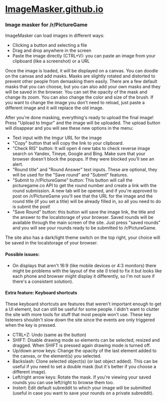 # [ImageMasker.github.io](https://imageMasker.github.io)

### Image masker for /r/PictureGame

ImageMasker can load images in different ways:
* Clicking a button and selecting a file
* Drag and drop anywhere in the screen
* Paste the image directly (CTRL+V): you can paste an image from your clipboard (like a screenshot) or a URL

Once the image is loaded, it will be displayed on a canvas. You can doodle on the canvas and add masks.
Masks are slightly rotated and distorted to prevent other people from demasking them easily.
There are a few default masks that you can choose, but you can also add your own masks and they will be saved in the browser.
You can set the opacity of the mask and change its zoom. You can also change the color and size of the brush.
If you want to change the image you don't need to reload, just paste a different image and it will replace the old image.

After you're done masking, everything's ready to upload the final image! Press "Upload to Imgur" and the image will be uploaded. The upload button will disappear and you will see these new options in the menu:
* Text input with the Imgur URL for the image
* "Copy" button that will copy the link to your clipboard.
* "Check RIS" button: It will open 4 new tabs to check reverse image search on Yandex, Tineye, Google and Bing. Make sure that your browser doesn't block the popups. If they were blocked you'll see an alert.
* "Round title" and "Round Answer" text inputs. These are optional, they will be used for the "Save round" and "Submit" features.
* "Submit to /r/PictureGame" button: This button will call the picturegame.co API to get the round number and create a link with the round submission. A new tab will be opened, and if you're approved to post on /r/PictureGame you'll see that the URL for the image and the round title (if you set a title) will be already filled in, so all you need to do is submit the post!
* "Save Round" button: this button will save the image link, the title and the answer to the localstorage of your browser. Saved rounds will be available through the main screen of the site. Just press "saved rounds" and you will see your rounds ready to be submitted to /r/PictureGame.

The site also has a dark/light theme switch on the top right, your choice will be saved in the localstorage of your browser.


#### Possible issues:
* On displays that aren't 16:9 (like mobile devices or 4:3 monitors) there might be problems with the layout of the site (I tried to fix it but looks like each phone and browser might display it differently, so I'm not sure if there's a consistent solution).

#### Extra feature: Keyboard shortcuts
These keyboard shortcuts are features that weren't important enough to get a UI element, but can still be useful for some people. I didn't want to clutter the site with more tools for stuff that most people won't use. These key listeners shouldn't slow down the site since the events are only triggered when the key is pressed.
* CTRL+Z: Undo (same as the button)
* SHIFT: Disable drawing mode so elements can be selected, resized and dragged. When SHIFT is pressed again drawing mode is turned off.
* Up/down arrow keys: Change the opacity of the last element added to the canvas, or the element(s) you selected.
* Backslash: Clone selected object(s) (or last object added). This can be useful if you need to set a double mask (but it's better if you choose a different image).
* Left/right arrow keys: Rotate the mask. If you're viewing your saved rounds you can use left/right to browse them too.
* Instert: Edit default subreddit to which your image will be submitted (useful in case you want to save your rounds on a private subreddit).
